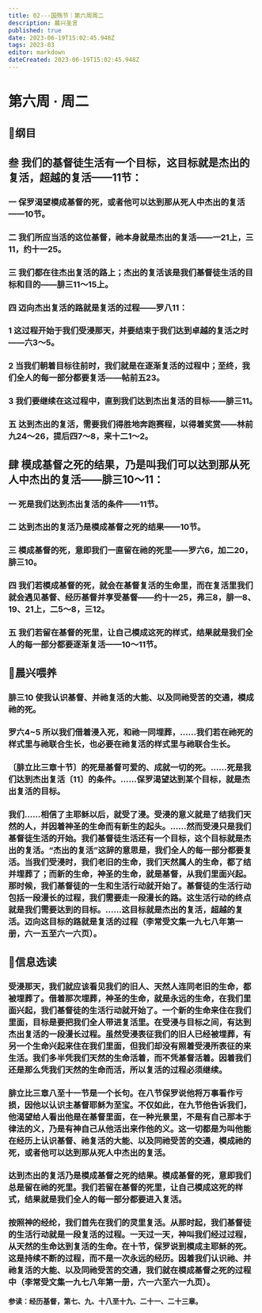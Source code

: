 ```yaml
---
title: 02---国殇节｜第六周周二
description: 晨兴圣言
published: true
date: 2023-06-19T15:02:45.948Z
tags: 2023-03
editor: markdown
dateCreated: 2023-06-19T15:02:45.948Z
---
```


# 第六周 · 周二
## 📖纲目

## 叁	我们的基督徒生活有一个目标，这目标就是杰出的复活，超越的复活——11节：

### 一	保罗渴望模成基督的死，或者他可以达到那从死人中杰出的复活——10节。

### 二	我们所应当活的这位基督，祂本身就是杰出的复活——一21上，三11，约十一25。

### 三	我们都在往杰出复活的路上；杰出的复活该是我们基督徒生活的目标和目的——腓三11～15上。

### 四	迈向杰出复活的路就是复活的过程——罗八11：

### 1	这过程开始于我们受浸那天，并要结束于我们达到卓越的复活之时——六3～5。

### 2	当我们朝着目标往前时，我们就是在逐渐复活的过程中；至终，我们全人的每一部分都要复活——帖前五23。

### 3	我们要继续在这过程中，直到我们达到杰出复活的目标——腓三11。

### 五	达到杰出的复活，需要我们得胜地奔跑赛程，以得着奖赏——林前九24～26，提后四7～8，来十二1～2。

## 肆	模成基督之死的结果，乃是叫我们可以达到那从死人中杰出的复活——腓三10～11：

### 一	死是我们达到杰出复活的条件——11节。

### 二	达到杰出的复活乃是模成基督之死的结果——10节。

### 三	模成基督的死，意即我们一直留在祂的死里——罗六6，加二20，腓三10。

### 四	我们若模成基督的死，就会在基督复活的生命里，而在复活里我们就会遇见基督、经历基督并享受基督——约十一25，弗三8，腓一8、19、21上，二5～8，三12。

### 五	我们若留在基督的死里，让自己模成这死的样式，结果就是我们全人的每一部分都要逐渐复活——10～11节。

## 📖晨兴喂养

### 腓三10    使我认识基督、并祂复活的大能、以及同祂受苦的交通，模成祂的死。

### 罗六4~5	   所以我们借着浸入死，和祂一同埋葬，……我们若在祂死的样式里与祂联合生长，也必要在祂复活的样式里与祂联合生长。

### 〔腓立比三章十节〕的死是基督可爱的、成就一切的死。……死是我们达到杰出复活〔11〕的条件。……保罗渴望达到某个目标，就是杰出复活的目标。

### 我们……相信了主耶稣以后，就受了浸。受浸的意义就是了结我们天然的人，并因着神圣的生命而有新生的起头。……然而受浸只是我们基督徒生活的开始。我们基督徒生活还有一个目标，这个目标就是杰出的复活。“杰出的复活”这辞的意思是，我们全人的每一部分都要复活。当我们受浸时，我们老旧的生命，我们天然属人的生命，都了结并埋葬了；而新的生命，神圣的生命，就是基督，从我们里面兴起。那时候，我们基督徒的一生和生活行动就开始了。基督徒的生活行动包括一段漫长的过程，我们需要走一段漫长的路。这生活行动的终点就是我们需要达到的目标。……这目标就是杰出的复活，超越的复活。迈向这目标的路就是复活的过程（李常受文集一九七八年第一册，六一五至六一六页）。

## 📖信息选读

### 受浸那天，我们就应该看见我们的旧人、天然人连同老旧的生命，都被埋葬了。借着那次埋葬，神圣的生命，就是永远的生命，在我们里面兴起，我们基督徒的生活行动就开始了。一个新的生命来住在我们里面，目标是要把我们全人带进复活里。在受浸与目标之间，有达到杰出复活的一段漫长过程。虽然受浸表征我们的旧人已经被埋葬，有另一个生命兴起来住在我们里面，但我们却没有照着受浸所表征的来生活。我们多半凭我们天然的生命活着，而不凭基督活着。因着我们还是那么凭我们天然的生命而活，所以复活的过程必须继续。

### 腓立比三章八至十一节是一个长句。在八节保罗说他将万事看作亏损，因他以认识主基督耶稣为至宝。不仅如此，在九节他告诉我们，他渴望给人看出他是在基督里面，在一种光景里，不是有自己那本于律法的义，乃是有神自己从他活出来作他的义。这一切都是为叫他能在经历上认识基督、祂复活的大能、以及同祂受苦的交通，模成祂的死，或者他可以达到那从死人中杰出的复活。

### 达到杰出的复活乃是模成基督之死的结果。模成基督的死，意即我们总是留在祂的死里。我们若留在基督的死里，让自己模成这死的样式，结果就是我们全人的每一部分都要进入复活。

### 按照神的经纶，我们首先在我们的灵里复活。从那时起，我们基督徒的生活行动就是一段复活的过程。一天过一天，神叫我们经过过程，从天然的生命达到复活的生命。在十节，保罗说到模成主耶稣的死。这是持续不断的过程，而不是一次永远的经历。因着我们认识祂、并祂复活的大能、以及同祂受苦的交通，我们就在模成基督之死的过程中（李常受文集一九七八年第一册，六一六至六一九页）。

**参读：经历基督，第七、九、十八至十九、二十一、二十三章。**